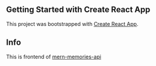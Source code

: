 ## Getting Started with Create React App

This project was bootstrapped with [Create React App](https://github.com/facebook/create-react-app).

## Info

This is frontend of [mern-memories-api](https://github.com/murprakoso/mern-memories-api)
